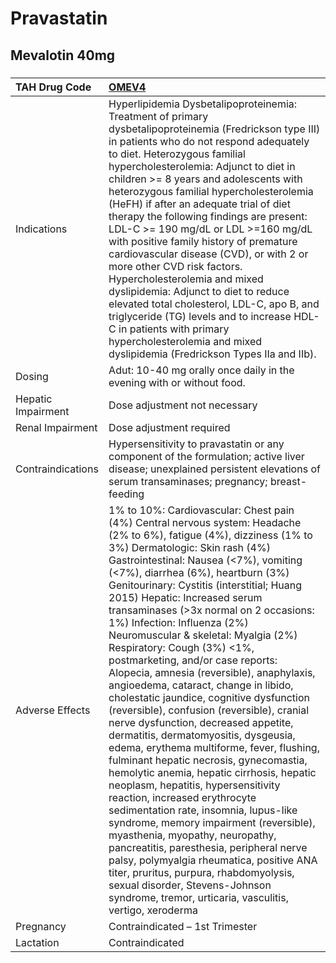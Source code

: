 # Pravastatin

## Mevalotin 40mg

##### 

| TAH Drug Code      | [OMEV4](https://www.tahsda.org.tw/drugs/hissearch.php?drug_code=OMEV4)                                                                                                                                                                                                                                                                                                                                                                                                                                                                                                                                                                                                                                                                                                                                                                                                                                                                                                                                                                                                                                                                                                                                                                                                                                                        |
|:-------------------|:------------------------------------------------------------------------------------------------------------------------------------------------------------------------------------------------------------------------------------------------------------------------------------------------------------------------------------------------------------------------------------------------------------------------------------------------------------------------------------------------------------------------------------------------------------------------------------------------------------------------------------------------------------------------------------------------------------------------------------------------------------------------------------------------------------------------------------------------------------------------------------------------------------------------------------------------------------------------------------------------------------------------------------------------------------------------------------------------------------------------------------------------------------------------------------------------------------------------------------------------------------------------------------------------------------------------------|
| Indications        | Hyperlipidemia Dysbetalipoproteinemia: Treatment of primary dysbetalipoproteinemia (Fredrickson type III) in patients who do not respond adequately to diet. Heterozygous familial hypercholesterolemia: Adjunct to diet in children >= 8 years and adolescents with heterozygous familial hypercholesterolemia (HeFH) if after an adequate trial of diet therapy the following findings are present: LDL-C >= 190 mg/dL or LDL >=160 mg/dL with positive family history of premature cardiovascular disease (CVD), or with 2 or more other CVD risk factors. Hypercholesterolemia and mixed dyslipidemia: Adjunct to diet to reduce elevated total cholesterol, LDL-C, apo B, and triglyceride (TG) levels and to increase HDL-C in patients with primary hypercholesterolemia and mixed dyslipidemia (Fredrickson Types IIa and IIb).                                                                                                                                                                                                                                                                                                                                                                                                                                                                                       |
| Dosing             | Adut: 10-40 mg orally once daily in the evening with or without food.                                                                                                                                                                                                                                                                                                                                                                                                                                                                                                                                                                                                                                                                                                                                                                                                                                                                                                                                                                                                                                                                                                                                                                                                                                                         |
| Hepatic Impairment | Dose adjustment not necessary                                                                                                                                                                                                                                                                                                                                                                                                                                                                                                                                                                                                                                                                                                                                                                                                                                                                                                                                                                                                                                                                                                                                                                                                                                                                                                 |
| Renal Impairment   | Dose adjustment required                                                                                                                                                                                                                                                                                                                                                                                                                                                                                                                                                                                                                                                                                                                                                                                                                                                                                                                                                                                                                                                                                                                                                                                                                                                                                                      |
| Contraindications  | Hypersensitivity to pravastatin or any component of the formulation; active liver disease; unexplained persistent elevations of serum transaminases; pregnancy; breast-feeding                                                                                                                                                                                                                                                                                                                                                                                                                                                                                                                                                                                                                                                                                                                                                                                                                                                                                                                                                                                                                                                                                                                                                |
| Adverse Effects    | 1% to 10%: Cardiovascular: Chest pain (4%) Central nervous system: Headache (2% to 6%), fatigue (4%), dizziness (1% to 3%) Dermatologic: Skin rash (4%) Gastrointestinal: Nausea (<7%), vomiting (<7%), diarrhea (6%), heartburn (3%) Genitourinary: Cystitis (interstitial; Huang 2015) Hepatic: Increased serum transaminases (>3x normal on 2 occasions: 1%) Infection: Influenza (2%) Neuromuscular & skeletal: Myalgia (2%) Respiratory: Cough (3%) <1%, postmarketing, and/or case reports: Alopecia, amnesia (reversible), anaphylaxis, angioedema, cataract, change in libido, cholestatic jaundice, cognitive dysfunction (reversible), confusion (reversible), cranial nerve dysfunction, decreased appetite, dermatitis, dermatomyositis, dysgeusia, edema, erythema multiforme, fever, flushing, fulminant hepatic necrosis, gynecomastia, hemolytic anemia, hepatic cirrhosis, hepatic neoplasm, hepatitis, hypersensitivity reaction, increased erythrocyte sedimentation rate, insomnia, lupus-like syndrome, memory impairment (reversible), myasthenia, myopathy, neuropathy, pancreatitis, paresthesia, peripheral nerve palsy, polymyalgia rheumatica, positive ANA titer, pruritus, purpura, rhabdomyolysis, sexual disorder, Stevens-Johnson syndrome, tremor, urticaria, vasculitis, vertigo, xeroderma |
| Pregnancy          | Contraindicated – 1st Trimester                                                                                                                                                                                                                                                                                                                                                                                                                                                                                                                                                                                                                                                                                                                                                                                                                                                                                                                                                                                                                                                                                                                                                                                                                                                                                               |
| Lactation          | Contraindicated                                                                                                                                                                                                                                                                                                                                                                                                                                                                                                                                                                                                                                                                                                                                                                                                                                                                                                                                                                                                                                                                                                                                                                                                                                                                                                               |

